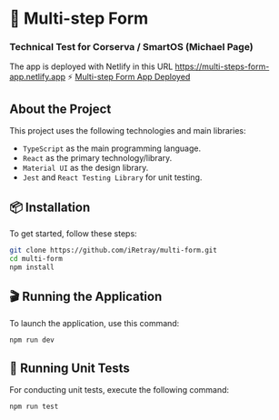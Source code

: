 # 🚀 Multi-step Form

### Technical Test for Corserva / SmartOS (Michael Page)

The app is deployed with Netlify in this URL
https://multi-steps-form-app.netlify.app
⚡️ [Multi-step Form App Deployed](https://multi-steps-form-app.netlify.app)

## About the Project

This project uses the following technologies and main libraries:

-   `TypeScript` as the main programming language.
-   `React` as the primary technology/library.
-   `Material UI` as the design library.
-   `Jest` and `React Testing Library` for unit testing.

## 📦 Installation

To get started, follow these steps:
```bash
git clone https://github.com/iRetray/multi-form.git
cd multi-form
npm install
```

## 🎬 Running the Application

To launch the application, use this command:
```bash
npm run dev
```

## 🧪 Running Unit Tests

For conducting unit tests, execute the following command:
```bash
npm run test
```

